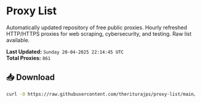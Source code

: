 # Proxy List

Automatically updated repository of free public proxies. Hourly refreshed HTTP/HTTPS proxies for web scraping, cybersecurity, and testing. Raw list available.

**Last Updated:** `Sunday 20-04-2025 22:14:45 UTC`  
**Total Proxies:** `861`

## 📥 Download
```bash
curl -O https://raw.githubusercontent.com/theriturajps/proxy-list/main/proxies.txt
